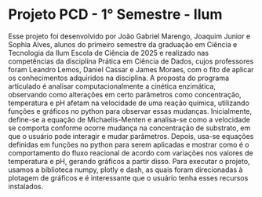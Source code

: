 # Projeto PCD - 1° Semestre - Ilum

Esse projeto foi desenvolvido por João Gabriel Marengo, Joaquim Junior e Sophia Alves, alunos do primeiro semestre da graduação em Ciência e Tecnologia da Ilum Escola de Ciência de 2025 e realizado nas competências da disciplina Prática em Ciência de Dados, cujos professores foram Leandro Lemos, Daniel Cassar e James Moraes, com o fito de aplicar os conhecimentos adquiridos na disciplina. A proposta do programa articulado é analisar computacionalmente a cinética enzimática, observando como alterações em certo parâmetros como concentração, temperatura e pH afetam na velocidade de uma reação química, utilizando funções e gráficos no python para observar essas mudanças. Inicialmente, define-se a equação de Michaelis-Menten e analisa-se como a velocidade se comporta conforme ocorre mudança na concentração de substrato, em que o usuário pode interagir e mudar parâmetros. Depois, usa-se equações definidas em funções no python para serem aplicadas e mostrar como é o comportamento do fluxo reacional de acordo com variações nos valores de temperatura e pH, gerando gráficos a partir disso. Para executar o projeto, usamos a biblioteca numpy, plotly e dash, as quais foram direcionadas à plotagem de gráficos e é interessante que o usuário tenha esses recursos instalados.     


